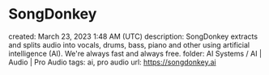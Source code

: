 # SongDonkey

created: March 23, 2023 1:48 AM (UTC)
description: SongDonkey extracts and splits audio into vocals, drums, bass, piano and other using artificial intelligence (AI). We're always fast and always free.
folder: AI Systems / AI | Audio | Pro Audio
tags: ai, pro audio
url: https://songdonkey.ai